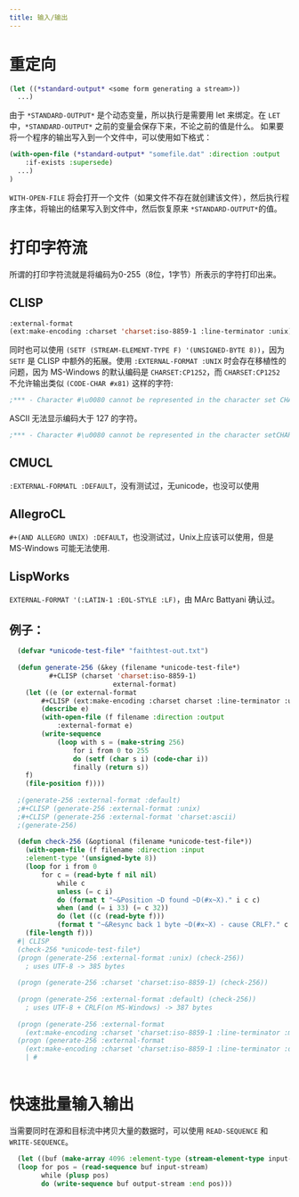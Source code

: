 ```yaml
---
title: 输入/输出
---
```


# 重定向

~~~lisp
(let ((*standard-output* <some form generating a stream>))
  ...)
~~~

由于 `*STANDARD-OUTPUT*` 是个动态变量，所以执行是需要用 let 来绑定。在 `LET` 中，`*STANDARD-OUTPUT*` 之前的变量会保存下来，不论之前的值是什么。
如果要将一个程序的输出写入到一个文件中，可以使用如下格式：

~~~lisp
(with-open-file (*standard-output* "somefile.dat" :direction :output
    :if-exists :supersede)
  ...)
)
~~~

`WITH-OPEN-FILE` 将会打开一个文件（如果文件不存在就创建该文件），然后执行程序主体，将输出的结果写入到文件中，然后恢复原来 `*STANDARD-OUTPUT*`的值。

# 打印字符流

所谓的打印字符流就是将编码为0-255（8位，1字节）所表示的字符打印出来。

## CLISP

~~~lisp
:external-format
(ext:make-encoding :charset 'charset:iso-8859-1 :line-terminator :unix)
~~~

同时也可以使用 `(SETF (STREAM-ELEMENT-TYPE F) '(UNSIGNED-BYTE 8))`，因为 `SETF` 是 CLISP 中额外的拓展。使用 `:EXTERNAL-FORMAT :UNIX` 时会存在移植性的问题，因为 MS-Windows 的默认编码是 `CHARSET:CP1252`，而 `CHARSET:CP1252` 不允许输出类似 `(CODE-CHAR #x81)` 这样的字符: 

~~~lisp
;*** - Character #\u0080 cannot be represented in the character set CHARSET:CP1252
~~~

ASCII 无法显示编码大于 127 的字符。

~~~lisp
;*** - Character #\u0080 cannot be represented in the character setCHARSET:ASCII
~~~

## CMUCL
  
`:EXTERNAL-FORMATL :DEFAULT`，没有测试过，无unicode，也没可以使用
  
## AllegroCL

`#+(AND ALLEGRO UNIX) :DEFAULT`，也没测试过，Unix上应该可以使用，但是 MS-Windows 可能无法使用.

## LispWorks

`EXTERNAL-FORMAT '(:LATIN-1 :EOL-STYLE :LF)`，由 MArc Battyani 确认过。

## 例子：

~~~lisp
  (defvar *unicode-test-file* "faithtest-out.txt")
  
  (defun generate-256 (&key (filename *unicode-test-file*)
  		  #+CLISP (charset 'charset:iso-8859-1)
                          external-format)
  	(let ((e (or external-format
  		#+CLISP (ext:make-encoding :charset charset :line-terminator :unix))))
  		(describe e)
  		(with-open-file (f filename :direction :output
  			:external-format e)
  		(write-sequence
  			(loop with s = (make-string 256)
  				for i from 0 to 255
  				do (setf (char s i) (code-char i))
  				finally (return s))
  	f)
  	(file-position f))))
  
  ;(generate-256 :external-format :default)
  ;#+CLISP (generate-256 :external-format :unix)
  ;#+CLISP (generate-256 :external-format 'charset:ascii)
  ;(generate-256)
  
  (defun check-256 (&optional (filename *unicode-test-file*))
  	(with-open-file (f filename :direction :input
  	:element-type '(unsigned-byte 8))
  	(loop for i from 0
  		for c = (read-byte f nil nil)
  			while c
  			unless (= c i)
  			do (format t "~&Position ~D found ~D(#x~X)." i c c)
  			when (and (= i 33) (= c 32))
  			do (let ((c (read-byte f)))
  			(format t "~&Resync back 1 byte ~D(#x~X) - cause CRLF?." c c) ))
  	(file-length f)))
  #| CLISP
  (check-256 *unicode-test-file*)
  (progn (generate-256 :external-format :unix) (check-256))
  	; uses UTF-8 -> 385 bytes
  
  (progn (generate-256 :charset 'charset:iso-8859-1) (check-256))
  
  (progn (generate-256 :external-format :default) (check-256))
  	; uses UTF-8 + CRLF(on MS-Windows) -> 387 bytes
  
  (progn (generate-256 :external-format
  	(ext:make-encoding :charset 'charset:iso-8859-1 :line-terminator :mac)) (check-256))
  (progn (generate-256 :external-format
  	(ext:make-encoding :charset 'charset:iso-8859-1 :line-terminator :dos)) (check-256))
    | # 
  
~~~

# 快速批量输入输出

当需要同时在源和目标流中拷贝大量的数据时，可以使用 `READ-SEQUENCE` 和 `WRITE-SEQUENCE`。
  
~~~lisp
  (let ((buf (make-array 4096 :element-type (stream-element-type input-stream))))
  (loop for pos = (read-sequence buf input-stream)
        while (plusp pos)
        do (write-sequence buf output-stream :end pos)))
~~~